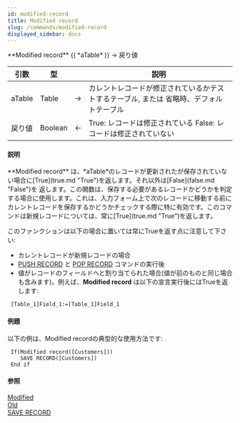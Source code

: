 ```yaml
---
id: modified-record
title: Modified record
slug: /commands/modified-record
displayed_sidebar: docs
---
```


<!--REF #_command_.Modified record.Syntax-->**Modified record** {( *aTable* )} -> 戻り値<!-- END REF-->
<!--REF #_command_.Modified record.Params-->
| 引数 | 型 |  | 説明 |
| --- | --- | --- | --- |
| aTable | Table | &rarr; | カレントレコードが修正されているかテストするテーブル, または 省略時、デフォルトテーブル |
| 戻り値 | Boolean | &larr; | True: レコードは修正されている False: レコードは修正されていない |

<!-- END REF-->

#### 説明 

<!--REF #_command_.Modified record.Summary-->**Modified record** は、*aTable*のレコードが更新されたが保存されていない場合に[True](true.md "True")を返します。<!-- END REF-->それ以外は[False](false.md "False")を 返します。この関数は、保存する必要があるレコードかどうかを判定する場合に使用します。これは、入力フォーム上で次のレコードに移動する前にカレントレコードを保存するかどうかチェックする際に特に有効です。このコマンドは新規レコードについては、常に[True](true.md "True")を返します。

このファンクションは以下の場合に置いては常にTrueを返す点に注意して下さい:

* カレントレコードが新規レコードの場合
* [PUSH RECORD](push-record.md) と [POP RECORD](pop-record.md) コマンドの実行後
* 値がレコードのフィールドへと割り当てられた場合(値が前のものと同じ場合も含みます)。例えば、**Modified record** は以下の宣言実行後にはTrueを返します:  
```4d  
 [Table_1]Field_1:=[Table_1]Field_1  
```

#### 例題 

以下の例は、Modified recordの典型的な使用方法です:

```4d
 If(Modified record([Customers]))
    SAVE RECORD([Customers])
 End if
```

#### 参照 

[Modified](modified.md)  
[Old](old.md)  
[SAVE RECORD](save-record.md)  